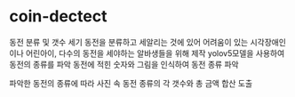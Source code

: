 # coin-dectect

 동전 분류 및 갯수 세기
 동전을 분류하고 세알리는 것에 있어 어려움이 있는 시각장애인이나 어린아이, 다수의 동전을 세야하는 알바생들을 위해 제작
 yolov5모델을 사용하여 동전의 종류를 파악
동전에 적힌 숫자와 그림을 인식하여 동전 종류 파악

파악한 동전의 종류에 따라 사진 속 동전 종류의 각 갯수와 총 금액 합산 도출

